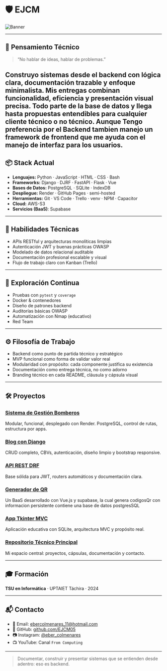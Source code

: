 # 🛡️ EJCM

![Banner](https://i.postimg.cc/pdWc839w/image-1754447832435.jpg)

---

## 🎯 Pensamiento Técnico

> “No hablar de ideas, hablar de problemas.”

Construyo sistemas desde el backend con lógica clara, documentación trazable y enfoque minimalista. Mis entregas combinan funcionalidad, eficiencia y presentación visual precisa. Todo parte de la base de datos y llega hasta propuestas entendibles para cualquier cliente técnico o no técnico. Aunque Tengo preferencia por el Backend tambien manejo un framework de frontend que me ayuda con el manejo de interfaz para los usuarios.
---

## 📦 Stack Actual

- **Lenguajes:** Python · JavaScript · HTML · CSS · Bash  
- **Frameworks:** Django · DJRF · FastAPI · Flask · Vue  
- **Bases de Datos:** PostgreSQL · SQLite · IndexDB 
- **Despliegue:** Render · GitHub Pages · semi-hosted  
- **Herramientas:** Git · VS Code · Trello · venv · NPM · Capacitor  
- **Cloud:** AWS-S3
- **Servicios (BaaS)**: Supabase
  
---

## 🔧 Habilidades Técnicas

- APIs RESTful y arquitecturas monolíticas limpias  
- Autenticación JWT y buenas prácticas OWASP  
- Modelado de datos relacional auditable  
- Documentación profesional escalable y visual  
- Flujo de trabajo claro con Kanban (Trello)

---

## 🧪 Exploración Continua

- Pruebas con `pytest` y `coverage`  
- Docker & contenedores  
- Diseño de patrones backend  
- Auditorías básicas OWASP  
- Automatización con Nmap (educativo)
- Red Team
---

## ⚙️ Filosofía de Trabajo

- Backend como punto de partida técnico y estratégico  
- MVP funcional como forma de validar valor real  
- Modularidad con propósito: cada componente justifica su existencia  
- Documentación como entrega técnica, no como adorno  
- Branding técnico en cada README, cláusula y cápsula visual

---

## 🛠️ Proyectos

### [Sistema de Gestión Bomberos](https://cuerpobomberossc.com)  
Modular, funcional, desplegado con Render. PostgreSQL, control de rutas, estructura por apps.

### [Blog con Django](https://github.com/EJCM05/Blog-Spot)  
CRUD completo, CBVs, autenticación, diseño limpio y bootstrap responsive.

### [API REST DRF](https://github.com/EJCM05/DRF-API-CRUD-DJANGO)  
Base sólida para JWT, routers automáticos y documentación clara.

### [Generador de QR](https://github.com/EJCM05/VueAppQrGeneratorSupabase.git)  
Un BaaS desarrollado con Vue.js y supabase, la cual genera codigosQr con informacion persistente contiene una base de datos postgresSQL

### [App Tkinter MVC](https://github.com/EJCM05/ProyectoSocioTecnologico-Trayecto-2.git)  
Aplicación educativa con SQLite, arquitectura MVC y propósito real.

### [Repositorio Técnico Principal](https://github.com/EJCM05/EJCM05)  
Mi espacio central: proyectos, cápsulas, documentación y contacto.

---

## 🎓 Formación

**TSU en Informática** · UPTAIET Táchira · 2024

---

## 📬 Contacto

- 📧 Email: ebercolmenares_11@hotmail.com  
- 🐙 GitHub: [github.com/EJCM05](https://github.com/EJCM05)  
- 📷 Instagram: [@eber_colmenares](https://instagram.com/eber_colmenares)  
- 📺 YouTube: Canal `From Computing`

---

> Documentar, construir y presentar sistemas que se entienden desde adentro: eso es backend.
